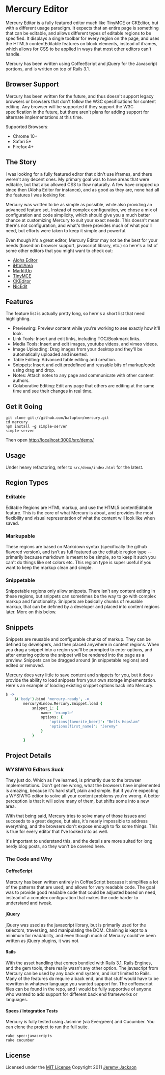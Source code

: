 # Mercury Editor

Mercury Editor is a fully featured editor much like TinyMCE or CKEditor, but with a different usage paradigm.	It expects that an entire page is something that can be editable, and allows different types of editable regions to be specified.	It displays a single toolbar for every region on the page, and uses the HTML5 contentEditable features on block elements, instead of iframes, which allows for CSS to be applied in ways that most other editors can't handle.

Mercury has been written using CoffeeScript and jQuery for the Javascript portions, and is written on top of Rails 3.1.


## Browser Support

Mercury has been written for the future, and thus doesn't support legacy browsers or browsers that don't follow the W3C specifications for content editing.	Any browser will be supported if they support the W3C specification in the future, but there aren't plans for adding support for alternate implementations at this time.

Supported Browsers:

- Chrome 10+
- Safari 5+
- Firefox 4+


## The Story

I was looking for a fully featured editor that didn't use iframes, and there weren't any decent ones.	My primary goal was to have areas that were editable, but that also allowed CSS to flow naturally.	A few have cropped up since then (Aloha Editor for instance), and as good as they are, none had all the features I was looking for.

Mercury was written to be as simple as possible, while also providing an advanced feature set.	Instead of complex configuration, we chose a mix of configuration and code simplicity, which should give you a much better chance at customizing Mercury to suit your exact needs.	This doesn't mean there's not configuration, and what's there provides much of what you'll need, but efforts were taken to keep it simple and powerful.

Even though it's a great editor, Mercury Editor may not be the best for your needs (based on browser support, javascript library, etc.) so here's a list of some other editors that you might want to check out:

- [Aloha Editor](http://www.aloha-editor.org/)
- [jHtmlArea](http://jhtmlarea.codeplex.com/)
- [MarkItUp](http://markitup.jaysalvat.com/home/)
- [TinyMCE](http://tinymce.moxiecode.com/)
- [CKEditor](http://ckeditor.com/)
- [NicEdit](http://nicedit.com/)


## Features

The feature list is actually pretty long, so here's a short list that need highlighting.

- Previewing: Preview content while you're working to see exactly how it'll look.
- Link Tools: Insert and edit links, including TOC/Bookmark links.
- Media Tools: Insert and edit images, youtube videos, and vimeo videos.
- Image Uploading: Drag images from your desktop and they'll be automatically uploaded and inserted.
- Table Editing: Advanced table editing and creation.
- Snippets: Insert and edit predefined and reusable bits of markup/code using drag and drop.
- Notes: Attach notes to any page and communicate with other content authors.
- Colaborative Editing: Edit any page that others are editing at the same time and see their changes in real time.


## Get it Going

	git clone git://github.com/balupton/mercury.git
	cd mercury
	npm install -g simple-server
	simple-server

Then open [http://localhost:3000/src/demo/](http://localhost:3000/src/demo/)


## Usage

Under heavy refactoring, refer to `src/demo/index.html` for the latest.


## Region Types

### Editable

Editable Regions are HTML markup, and use the HTML5 contentEditable feature.	This is the core of what Mercury is about, and provides the most flexibility and visual representation of what the content will look like when saved.

### Markupable

These regions are based on Markdown syntax (specifically the github flavored version), and isn't as full featured as the editable region type -- primarily because markdown is meant to be simple, so to keep it such you can't do things like set colors etc.	This region type is super useful if you want to keep the markup clean and simple.

### Snippetable

Snippetable regions only allow snippets.	There isn't any content editing in these regions, but snippets can sometimes be the way to go with complex markup and functionality.	Snippets are basically chunks of reusable markup, that can be defined by a developer and placed into content regions later.	More on this below.


## Snippets

Snippets are reusable and configurable chunks of markup.	They can be defined by developers, and then placed anywhere in content regions.	When you drag a snippet into a region you'll be prompted to enter options, and after entering options the snippet will be rendered into the page as a preview.	Snippets can be dragged around (in snippetable regions) and edited or removed.

Mercury does very little to save content and snippets for you, but it does provide the ability to load snippets from your own storage implementation.	Here's an example of loading existing snippet options back into Mercury.

``` coffeescript
$ ->
	$('body').bind 'mercury-ready', ->
		mercuryWindow.Mercury.Snippet.load {
			snippet_1: {
				name: 'example'
				options: {
					'options[favorite_beer]': "Bells Hopslam"
					'options[first_name]': "Jeremy"
				}
			}
		}
```


## Project Details

### WYSIWYG Editors Suck

They just do.	Which as I've learned, is primarily due to the browser implementations.	Don't get me wrong, what the browsers have implemented is amazing, because it's hard stuff, plain and simple.	But if you're expecting a WYSIWYG editor to solve all your content problems you're wrong.	A better perception is that it will solve many of them, but shifts some into a new area.

With that being said, Mercury tries to solve many of those issues and succeeds to a great degree, but alas, it's nearly impossible to address everything, and the browsers don't expose enough to fix some things.	This is true for every editor that I've looked into as well.

It's important to understand this, and the details are more suited for long nerdy blog posts, so they won't be covered here.

### The Code and Why

#### CoffeeScript

Mercury has been written entirely in CoffeeScript because it simplifies a lot of the patterns that are used, and allows for very readable code.	The goal was to provide good readable code that could be adjusted based on need, instead of a complex configuration that makes the code harder to understand and tweak.

#### jQuery

jQuery was used as the javascript library, but is primarily used for the selectors, traversing, and manipulating the DOM.	Chaining is kept to a minimum for readability, and even though much of Mercury could've been written as jQuery plugins, it was not.

#### Rails

With the asset handling that comes bundled with Rails 3.1, Rails Engines, and the gem tools, there really wasn't any other option.	The javascript from Mercury can be used by any back end system, and isn't limited to Rails.	Many of the features do require a back end, and that stuff would have to be rewritten in whatever language you wanted support for. The coffeescript files can be found in the repo, and I would be fully supportive of anyone who wanted to add support for different back end frameworks or languages.

#### Specs / Integration Tests

Mercury is fully tested using Jasmine (via Evergreen) and Cucumber.	You can clone the project to run the full suite.

	rake spec:javascripts
	rake cucumber


## License

Licensed under the [MIT License](http://creativecommons.org/licenses/MIT/)
Copyright 2011 [Jeremy Jackson](https://github.com/jejacks0n)
